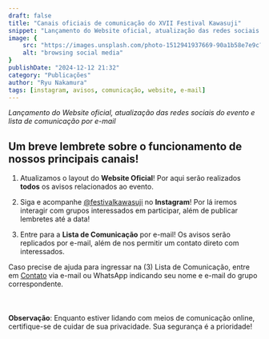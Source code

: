 ```yaml
---
draft: false
title: "Canais oficiais de comunicação do XVII Festival Kawasuji"
snippet: "Lançamento do Website oficial, atualização das redes sociais do evento e lista de comunicação por e-mail"
image: {
    src: "https://images.unsplash.com/photo-1512941937669-90a1b58e7e9c?q=80&w=2670&auto=format&fit=crop&ixlib=rb-4.0.3&ixid=M3wxMjA3fDB8MHxwaG90by1wYWdlfHx8fGVufDB8fHx8fA%3D%3D",
    alt: "browsing social media"
}
publishDate: "2024-12-12 21:32"
category: "Publicações"
author: "Ryu Nakamura"
tags: [instagram, avisos, comunicação, website, e-mail]
---
```


_Lançamento do Website oficial, atualização das redes sociais do evento e lista de comunicação por e-mail_

## Um breve lembrete sobre o funcionamento de nossos principais canais!

1. Atualizamos o layout do **Website Oficial**! Por aqui serão realizados **todos** os avisos relacionados ao evento.

2. Siga e acompanhe [@festivalkawasuji](https://www.instagram.com/festivalkawasuji/) no **Instagram**! Por lá iremos interagir com grupos interessados em participar, além de publicar lembretes até a data!

3. Entre para a **Lista de Comunicação** por e-mail! Os avisos serão replicados por e-mail, além de nos permitir um contato direto com interessados.

Caso precise de ajuda para ingressar na (3) Lista de Comunicação, entre em [Contato](https://festivalkawasuji.com.br/contato) via e-mail ou WhatsApp indicando seu nome e e-mail do grupo correspondente.
<br>
<br>
<br>
<br>
**Observação**: Enquanto estiver lidando com meios de comunicação online, certifique-se de cuidar de sua privacidade. Sua segurança é a prioridade!
<br>
<br>
<br>
<br>